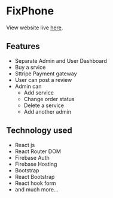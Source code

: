 # FixPhone

View website live [here](https://fix-phone-6a509.web.app/).

## Features

-   Separate Admin and User Dashboard
-   Buy a srvice
-   Sttripe Payment gateway
-   User can post a review
-   Admin can
    -   Add service
    -   Change order status
    -   Delete a service
    -   Add another admin

## Technology used

-   React js
-   React Router DOM
-   Firebase Auth
-   Firebase Hosting
-   Bootstrap
-   React Bootstrap
-   React hook form
-   and much more...
